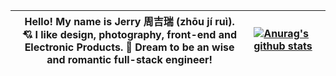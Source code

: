 |   Hello! My name is Jerry 周吉瑞 (zhōu jí ruì).<br />💘 I like design, photography, front-end and Electronic Products. 🚀 Dream to be an wise and romantic full-stack engineer!   | [![Anurag's github stats](https://github-readme-stats.vercel.app/api?username=JERRY-Z-J-R&theme=vue&hide=contribs&show_icons=true&include_all_commits=true)](https://github.com/anuraghazra/github-readme-stats) |
| ---- | :----------------------------------------------------------- |

